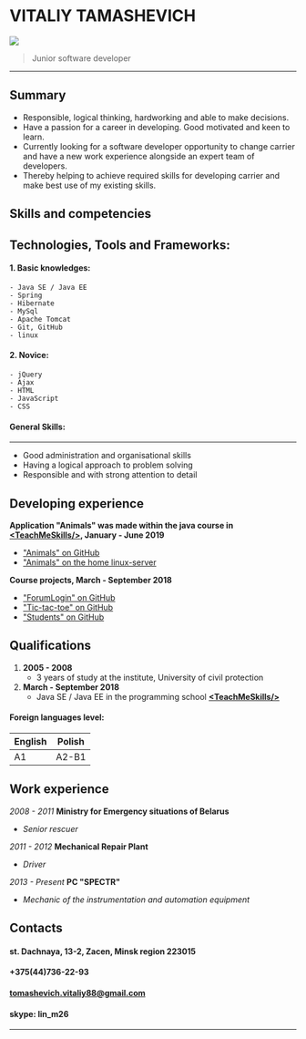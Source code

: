 # VITALIY TAMASHEVICH
![](https://avatars0.githubusercontent.com/u/39959686?s=400&v=4)
> Junior software developer
***
## Summary
* Responsible, logical thinking, hardworking and able to make decisions. 
* Have a passion for a career in developing. Good motivated and keen to learn.
* Currently looking for a software developer opportunity to change carrier and have a new work experience alongside an expert team of developers. 
* Thereby helping to achieve required skills for developing carrier and make best use of my existing skills.

## Skills and competencies


## **Technologies, Tools and Frameworks:**

####  1. **Basic knowledges:** 
	- Java SE / Java EE  
    - Spring
    - Hibernate 
    - MySql
    - Apache Tomcat
    - Git, GitHub
    - linux
#### 2. Novice: 
    - jQuery
    - Ajax
    - HTML
    - JavaScript
    - CSS

#### __General Skills:__
---
* 	Good administration and organisational skills
* 	Having a logical approach to problem solving
* 	Responsible and with strong attention to detail

## **Developing experience**

**Application "Animals" was made within the java course in  [\<TeachMeSkills\/\>](https://teachmeskills.by/), January - June 2019**
* ["Animals" on GitHub](https://github.com/VitaliyTom/animals)
* ["Animals" on the home linux-server](http://93.125.1.133:88/animal/) 

**Сourse projects, March - September 2018**
* ["ForumLogin" on GitHub](https://github.com/VitaliyTom/forumLogin)
* ["Tic-tac-toe" on GitHub](https://github.com/VitaliyTom/tic-tac-toe)
* ["Students" on GitHub](https://github.com/VitaliyTom/student)

## Qualifications

1. **2005 - 2008**  
	- 3 years of study at the institute, University of civil protection
1. **March - September 2018** 
	- Java SE / Java EE in the programming school **[\<TeachMeSkills\/\>](https://teachmeskills.by/)**

#### Foreign	languages level:


 English | Polish 
 --------|--------
 A1 | A2-B1 

## Work experience
*2008 - 2011* **Ministry for Emergency situations of Belarus** 
* *Senior rescuer*

*2011 - 2012* **Mechanical Repair Plant**
* *Driver*

*2013 - Present* **PC "SPECTR"**
* *Mechanic of the instrumentation and automation equipment*

## Contacts

#### st. Dachnaya, 13-2, Zacen, Minsk region 223015
#### +375(44)736-22-93
#### tomashevich.vitaliy88@gmail.com
#### skype: lin_m26
---
